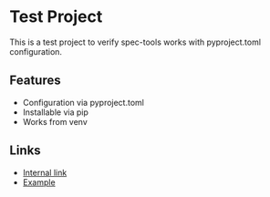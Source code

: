 # Test Project

This is a test project to verify spec-tools works with pyproject.toml configuration.

## Features

- Configuration via pyproject.toml
- Installable via pip
- Works from venv

## Links

- [Internal link](./docs/guide.md)
- [Example](https://example.com/)
